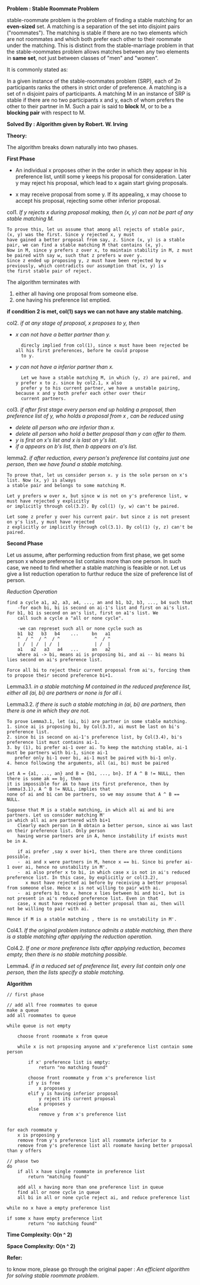 **Problem : Stable Roommate Problem**

stable-roommate problem is the problem of finding a stable matching for an **even-sized** set. A matching is a separation of the set into disjoint pairs ("roommates"). The matching is stable if there are no two elements which are not roommates and which both prefer each other to their roommate under the matching. This is distinct from the stable-marriage problem in that the stable-roommates problem allows matches between any two elements in **same set**, not just between classes of "men" and "women". 


It is commonly stated as: 

In a given instance of the stable-roommates problem (SRP), each of 2n participants ranks the others in strict order of preference. A matching is a set of n disjoint pairs of participants. A matching M in an instance of SRP is stable if there are no two participants x and y, each of whom prefers the other to their partner in M. Such a pair is said to **block** M, or to be a **blocking pair** with respect to M.

**Solved By : Algorithm given by Robert. W. Irving**

**Theory:**

The algorithm breaks down naturally into two phases.

**First Phase**

- An individual x proposes other in the order in which they appear in his preference list, untill some y keeps his proposal for
consideration. Later y may reject his proposal, which lead to x again start giving proposals.

- x may receive proposal from some y. If its appealing, x may choose to accept his proposal, rejecting some other inferior proposal.


col1.  *If y rejects x during proposal making, then (x, y) can not be part of any stable matching M.*

    To prove this, let us assume that among all rejects of stable pair, (x, y) was the first. Since y rejected x, y must
    have gained a better proposal from say, z. Since (x, y) is a stable pair, we can find a stable matching M that contains (x, y).
    Now in M, since y prefers z over x, to maintain stability in M, z must be paired with say w, such that z prefers w over y.
    Since z ended up proposing y, z must have been rejected by w previously, which contradicts our assumption that (x, y) is
    the first stable pair of reject.
    
The algorithm terminates with 
1)  either all having one proposal from someone else.
2)  one having his preference list emptied.

**if condition 2 is met, col(1) says we can not have any stable matching.**


col2. *if at any stage of proposal, x proposes to y, then*
- *x can not have a better partner than y.*
    
        direcly implied from col(1), since x must have been rejected be all his first preferences, before he could propose
        to y.
        
- *y can not have a inferior partner than x.*
    
        Let we have a stable matching M, in which (y, z) are paired, and y prefer x to z. since by col2.1, x also
        prefer y to his current partner, we have a unstable pairing, because x and y both prefer each other over their
        current partners.

col3. *if after first stage every person end up holding a proposal, then preference list of y,
who holds a proposal from x , can be reduced using*
- *delete all person who are inferior than x.*
- *delete all person who hold a better proposal than y can offer to them.*
- *y is first on x's list and x is last on y's list.*
- *if a appears on b's list, then b appears on a's list.*

lemma2. *if after reduction, every person's preference list contains just one person, then
we have found a stable matching.*

    To prove that, let us consider person x. y is the sole person on x's list. Now (x, y) is always
    a stable pair and belongs to some matching M. 

    Let y prefers w over x, but since w is not on y's preference list, w must have rejected y explicitly
    or implicitly through col(3.2). By col(1) (y, w) can't be paired.

    Let some z prefer y over his current pair. but since z is not present on y's list, y must have rejected
    z explicitly or implicitly through col(3.1). By col(1) (y, z) can't be paired.


**Second Phase**

Let us assume, after performing reduction from first phase, we get some person x whose preference list
contains more than one person. In such case, we need to find whether a stable matching is feasible or not.
Let us give a list reduction operation to furthur reduce the size of preference list of person.

*Reduction Operation*

    find a cycle a1, a2, a3, a4, ..., an and b1, b2, b3, ..., b4 such that 
        -for each bi, bi is second on ai-1's list and first on ai's list. For b1, b1 is second on an's list, first on a1's list. We
        call such a cycle a "all or none cycle".

        -we can represet such all or none cycle such as
        b1  b2   b3   b4    ...     bn   a1     
        ^  / ^  / ^  / ^             ^  / ^
        | /  | /  | /  |             | /  |
        a1   a2   a3   a4   ...     an   a2
        where ai -> bi, means ai is proposing bi, and ai -- bi means bi lies second on ai's preference list.

    Force all bi to reject their current proposal from ai's, forcing them to propose their second preference bi+1.

Lemma3.1. *in a stable matching M contained in the reduced preference list, either all (ai, bi)
are partners or none is for all i.*

Lemma3.2. *if there is such a stable matching in (ai, bi) are partners, then there is one in which
they are not.*

    To prove Lemma3.1, let (ai, bi) are partner in some stable matching. 
    1. since ai is proposing bi, by Col(3.3), ai must be last on bi's preference list. 
    2. since bi is second on ai-1's preference list, by Col(3.4), bi's preference list must contains ai-1.
    3. by (1), bi prefer ai-1 over ai. To keep the matching stable, ai-1 must be partners with bi-1, since ai-1
       prefer only bi-1 over bi, ai-1 must be paired with bi-1 only.
    4. hence following the arguments, all (ai, bi) must be paired

    Let A = {a1, ..., an} and B = {b1, ..., bn}. If A ^ B != NULL, then there is some ak == bj, then
    it is impossible for ak to have its first preference, then by lemma(3.1), A ^ B != NULL, implies that
    none of ai and bi can be partners, so we may assume that A ^ B == NULL.

    Suppose that M is a stable matching, in which all ai and bi are partners. Let us consider matching M'
    in which all ai are partnered with bi+1
        Clearly each person in B obtain a better person, since ai was last on their preference list. Only person
        having worse partners are in A, hence instability if exists must be in A.

        if ai prefer ,say x over bi+1, then there are three conditions possible.
        -  ai and x were partners in M, hence x == bi. Since bi prefer ai-1 over ai, hence no unstability in M'.
        -  ai also prefer x to bi, in which case x is not in ai's reduced preference list. In this case, by explicitly or col(3.2),
           x must have rejected ai before by receiving a better proposal from someone else. Hence x is not willing to pair with ai.
        -  ai prefers bi to x, hence x lies between bi and bi+1, but is not present in ai's reduced preference list. Even in that
        case, x must have received a better proposal than ai, then will not be willing to pair with ai.`
        
    Hence if M is a stable matching , there is no unstability in M'.

Col4.1. *If the original problem instance admits a stable matching, then there is a stable matching
after applying the reduction operation.*

Col4.2. *If one or more preference lists after applying reduction, becomes empty, then there is no stable
matching possible.*

Lemma4. *if in a reduced set of preference list, every list contain only one person, then the lists specify
a stable matching.*


**Algorithm**

    // first phase

    // add all free roommates to queue
    make a queue
    add all roommates to queue
    
    while queue is not empty
        
        choose front roommate x from queue
        
        while x is not proposing anyone and x'preference list contain some person
        
            if x' preference list is empty:
                return "no matching found"
            
            choose front roommate y from x's preference list
            if y is free
                x proposes y
            elif y is having inferior proposal
                y reject its current proposal
                x proposes y
            else
                remove y from x's preference list
        
        
    for each roommate y
        x is proposing y
        remove from y's preference list all roommate inferior to x
        remove from y's preference list all roomate having better proposal than y offers
        
    // phase two
    do
        if all x have single roommate in preference list
            return "matching found"
        
        add all x having more than one preference list in queue
        find all or none cycle in queue
        all bi in all or none cycle reject ai, and reduce preference list  
        
    while no x have a empty preference list
    
    if some x have empty preference list
            return "no matching found"
            
            
**Time Complexity: O(n ^ 2)**

**Space Complexity: O(n ^ 2)**

**Refer:**

to know more, please go through the original paper : *An efficient algorithm for solving stable roommate problem*.